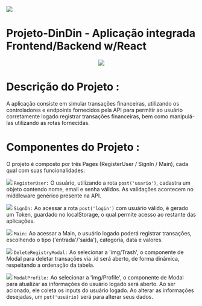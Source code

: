 ![](https://i.imgur.com/xG74tOh.png)

# Projeto-DinDin - Aplicação integrada Frontend/Backend w/React

<p align="center">
<img src="http://img.shields.io/static/v1?label=STATUS&message=%20CONCLUIDO&color=GREEN&style=for-the-badge"/>
</p>


# Descrição do Projeto :

A aplicação consiste em simular transações financeiras, utilizando os controladores e endpoints fornecidos pela API para permitir
ao usuário corretamente logado registrar transações financeiras, bem como manipulá-las utilizando as rotas fornecidas.



# Componentes do Projeto :

O projeto é composto por três Pages (RegisterUser / SignIn / Main), cada qual com suas funcionalidades:


![](https://imgur.com/m4vfUfO.png)
`RegisterUser:` O usuário, utilizando a rota `post('usario')`, cadastra um objeto contendo nome, email e senha válidos.
As validações acontecem no middleware genérico presente na API.


![](https://imgur.com/VU1Aywo.png)
`SignIn:` Ao acessar a rota `post('login')` com usuário válido, é gerado um Token, guardado no localStorage, o qual 
permite acesso ao restante das aplicações.


![](https://imgur.com/I7Mh8aU.png)
`Main:` Ao acessar a Main, o usuário logado poderá registrar transações, escolhendo o tipo ('entrada'/'saida'), categoria,
data e valores.


![](https://imgur.com/X6c1i27.png)
`DeleteRegistryModal:` Ao selecionar a 'img/Trash', o componente de Modal para deletar transações via .id será aberto, de forma
dinâmica, respeitando a ordenação da tabela. 


![](https://imgur.com/iQuZFjf.png)
`ModalProfile:` Ao selecionar a 'img/Profile', o componente de Modal para atualizar as informações do usuário logado será aberto. 
Ao ser acionado, ele coleta os inputs do usuário logado. Ao alterar as informações desejadas, um `put('usuário)` será para alterar seus dados.












